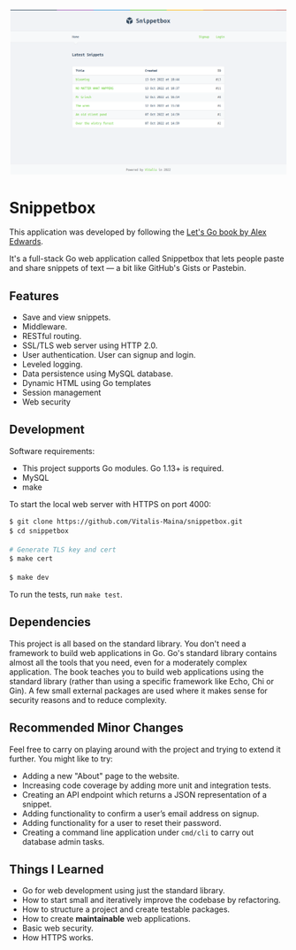 <p align="center">
  <img src="docs/img/screenshot.png" alt="Snippetbox" width="500"/>
</p>

# Snippetbox

This application was developed by following the [Let's Go book by Alex Edwards](https://lets-go.alexedwards.net/).

It's a full-stack Go web application called Snippetbox that lets people paste and share snippets of text — a bit like GitHub's Gists or Pastebin.

## Features

- Save and view snippets.
- Middleware.
- RESTful routing.
- SSL/TLS web server using HTTP 2.0.
- User authentication. User can signup and login.
- Leveled logging.
- Data persistence using MySQL database.
- Dynamic HTML using Go templates
- Session management
- Web security

## Development

Software requirements:

- This project supports Go modules. Go 1.13+ is required.
- MySQL
- make

To start the local web server with HTTPS on port 4000:

```sh
$ git clone https://github.com/Vitalis-Maina/snippetbox.git
$ cd snippetbox

# Generate TLS key and cert
$ make cert

$ make dev
```

To run the tests, run `make test`.

## Dependencies

This project is all based on the standard library. You don't need a framework to build web applications in Go. Go's standard library contains almost all the tools that you need, even for a moderately complex application. The book teaches you to build web applications using the standard library (rather than using a specific framework like Echo, Chi or Gin). A few small external packages are used where it makes sense for security reasons and to reduce complexity.

## Recommended Minor Changes

Feel free to carry on playing around with the project and trying to extend it further. You might like to try:
- Adding a new "About" page to the website.
- Increasing code coverage by adding more unit and integration tests.
- Creating an API endpoint which returns a JSON representation of a snippet.
- Adding functionality to confirm a user’s email address on signup.
- Adding functionality for a user to reset their password.
- Creating a command line application under `cmd/cli` to carry out database admin tasks.

## Things I Learned

- Go for web development using just the standard library.
- How to start small and iteratively improve the codebase by refactoring.
- How to structure a project and create testable packages.
- How to create **maintainable** web applications.
- Basic web security.
- How HTTPS works.
